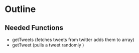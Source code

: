 # Outline

## Needed Functions
- getTweets (fetches tweets from twitter adds them to array)
- getTweet (pulls a tweet randomly )